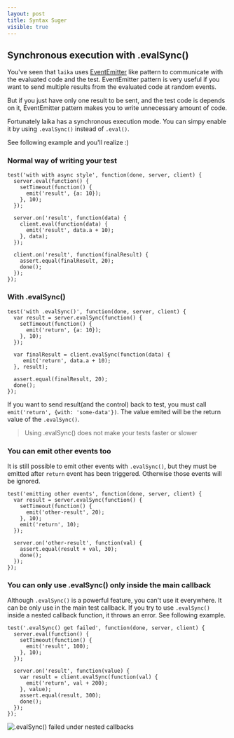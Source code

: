 ```yaml
---
layout: post
title: Syntax Suger
visible: true
---
```


## Synchronous execution with .evalSync()

You've seen that `laika` uses [EventEmitter](http://www.sitepoint.com/nodejs-events-and-eventemitter/) like pattern to communicate with the evaluated code and the test. EventEmitter pattern is very useful if you want to send multiple results from the evaluated code at random events.

But if you just have only one result to be sent, and the test code is depends on it, EventEmitter pattern makes you to write unnecessary amount of code. 

Fortunately laika has a synchronous execution mode. You can simpy enable it by using `.evalSync()` instead of `.eval()`.

See following example and you'll realize :)

### Normal way of writing your test

    test('with with async style', function(done, server, client) {
      server.eval(function() {
        setTimeout(function() {
          emit('result', {a: 10});
        }, 10);
      });

      server.on('result', function(data) {
        client.eval(function(data) {
          emit('result', data.a + 10);
        }, data);
      });

      client.on('result', function(finalResult) {
        assert.equal(finalResult, 20);
        done();
      });
    });

### With .evalSync() 

    test('with .evalSync()', function(done, server, client) {
      var result = server.evalSync(function() {
        setTimeout(function() {
          emit('return', {a: 10});
        }, 10);
      });

      var finalResult = client.evalSync(function(data) {
         emit('return', data.a + 10);
      }, result);

      assert.equal(finalResult, 20);
      done();
    });

If you want to send result(and the control) back to test, you must call `emit('return', {with: 'some-data'})`. The value emited will be the return value of the `.evalSync()`. 

> Using .evalSync() does not make your tests faster or slower

### You can emit other events too

It is still possible to emit other events with `.evalSync()`, but they must be emitted after `return` event has been triggered. Otherwise those events will be ignored.

    test('emitting other events', function(done, server, client) {
      var result = server.evalSync(function() {
        setTimeout(function() {
          emit('other-result', 20);
        }, 10);
        emit('return', 10);
      });

      server.on('other-result', function(val) {
        assert.equal(result + val, 30);
        done();
      });
    });

### You can only use .evalSync() only inside the main callback

Although `.evalSync()` is a powerful feature, you can't use it everywhere. It can be only use in the main test callback. If you try to use `.evalSync()` inside a nested callback function, it throws an error. See following example.

    test('.evalSync() get failed', function(done, server, client) {
      server.eval(function() {
        setTimeout(function() {
          emit('result', 100);
        }, 10);
      });

      server.on('result', function(value) {
        var result = client.evalSync(function(val) {
          emit('return', val + 200);
        }, value);
        assert.equal(result, 300);
        done();
      });
    });

![.evalSync() failed under nested callbacks](http://i.imgur.com/olNMA2h.png)

